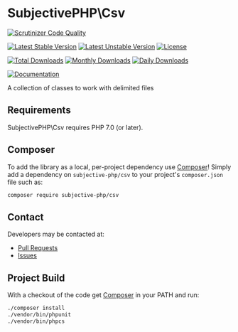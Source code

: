# SubjectivePHP\Csv

[![Scrutinizer Code Quality](https://scrutinizer-ci.com/g/subjective-php/csv/badges/quality-score.png?b=master)](https://scrutinizer-ci.com/g/subjective-php/csv/?branch=master)

[![Latest Stable Version](https://poser.pugx.org/subjective-php/csv/v/stable)](https://packagist.org/packages/subjective-php/csv)
[![Latest Unstable Version](https://poser.pugx.org/subjective-php/csv/v/unstable)](https://packagist.org/packages/subjective-php/csv)
[![License](https://poser.pugx.org/subjective-php/csv/license)](https://packagist.org/packages/subjective-php/csv)

[![Total Downloads](https://poser.pugx.org/subjective-php/csv/downloads)](https://packagist.org/packages/subjective-php/csv)
[![Monthly Downloads](https://poser.pugx.org/subjective-php/csv/d/monthly)](https://packagist.org/packages/subjective-php/csv)
[![Daily Downloads](https://poser.pugx.org/subjective-php/csv/d/daily)](https://packagist.org/packages/subjective-php/csv)

[![Documentation](https://img.shields.io/badge/reference-phpdoc-blue.svg?style=flat)](http://www.pholiophp.org/subjective-php/csv)

A collection of classes to work with delimited files

## Requirements

SubjectivePHP\Csv requires PHP 7.0 (or later).

## Composer
To add the library as a local, per-project dependency use [Composer](http://getcomposer.org)! Simply add a dependency on `subjective-php/csv` to your project's `composer.json` file such as:

```sh
composer require subjective-php/csv
```

## Contact
Developers may be contacted at:

 * [Pull Requests](https://github.com/subjective-php/csv/pulls)
 * [Issues](https://github.com/subjective-php/csv/issues)

## Project Build
With a checkout of the code get [Composer](http://getcomposer.org) in your PATH and run:

```sh
./composer install
./vendor/bin/phpunit
./vendor/bin/phpcs
```
